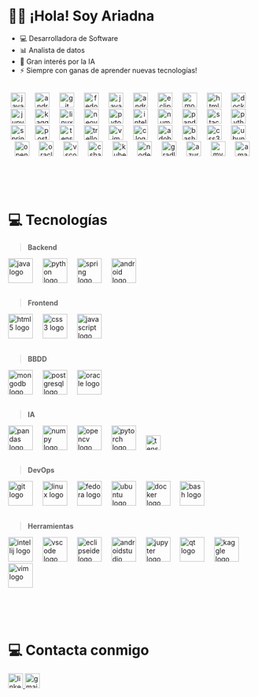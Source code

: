 # **<div>👩‍💻 ¡Hola! Soy Ariadna</div>**  

- 💻 Desarrolladora de Software  
- 📊 Analista de datos  
- 🤖 Gran interés por la IA  
- ⚡ Siempre con ganas de aprender nuevas tecnologías!  

<br>

<div align="center">
  <img src="https://cdn.jsdelivr.net/gh/devicons/devicon/icons/java/java-original.svg" height="30" alt="java logo"  />
  <img width="12" />
  <img src="https://cdn.simpleicons.org/android/3DDC84" height="30" alt="android logo"  />
  <img width="12" />
  <img src="https://skillicons.dev/icons?i=git" height="30" alt="git logo"  />
  <img width="12" />
  <img src="https://cdn.simpleicons.org/fedora/51A2DA" height="30" alt="fedora logo"  />
  <img width="12" />
  <img src="https://cdn.jsdelivr.net/gh/devicons/devicon/icons/javascript/javascript-original.svg" height="30" alt="javascript logo"  />
  <img width="12" />
  <img src="https://cdn.jsdelivr.net/gh/devicons/devicon/icons/androidstudio/androidstudio-original.svg" height="30" alt="androidstudio logo"  />
  <img width="12" />
  <img src="https://cdn.simpleicons.org/eclipseide/2C2255" height="30" alt="eclipseide logo"  />
  <img width="12" />
  <img src="https://cdn.simpleicons.org/mongodb/47A248" height="30" alt="mongodb logo"  />
  <img width="12" />
  <img src="https://cdn.jsdelivr.net/gh/devicons/devicon/icons/html5/html5-original.svg" height="30" alt="html5 logo"  />
  <img width="12" />
  <img src="https://cdn.simpleicons.org/docker/2496ED" height="30" alt="docker logo"  />
  <img width="12" />
  <img src="https://cdn.simpleicons.org/jupyter/F37626" height="30" alt="jupyter logo"  />
  <img width="12" />
  <img src="https://cdn.jsdelivr.net/gh/devicons/devicon/icons/kaggle/kaggle-original.svg" height="30" alt="kaggle logo"  />
  <img width="12" />
  <img src="https://cdn.jsdelivr.net/gh/devicons/devicon/icons/linux/linux-original.svg" height="30" alt="linux logo"  />
  <img width="12" />
  <img src="https://cdn.simpleicons.org/neovim/57A143" height="30" alt="neovim logo"  />
  <img width="12" />
  <img src="https://cdn.simpleicons.org/pytorch/EE4C2C" height="30" alt="pytorch logo"  />
  <img width="12" />
  <img src="https://cdn.jsdelivr.net/gh/devicons/devicon/icons/intellij/intellij-original.svg" height="30" alt="intellij logo"  />
  <img width="12" />
  <img src="https://cdn.jsdelivr.net/gh/devicons/devicon/icons/numpy/numpy-original.svg" height="30" alt="numpy logo"  />
  <img width="12" />
  <img src="https://cdn.jsdelivr.net/gh/devicons/devicon/icons/pandas/pandas-original.svg" height="30" alt="pandas logo"  />
  <img width="12" />
  <img src="https://cdn.simpleicons.org/stackoverflow/F58025" height="30" alt="stackoverflow logo"  />
  <img width="12" />
  <img src="https://cdn.jsdelivr.net/gh/devicons/devicon/icons/python/python-original.svg" height="30" alt="python logo"  />
  <img width="12" />
  <img src="https://cdn.simpleicons.org/spring/6DB33F" height="30" alt="spring logo"  />
  <img width="12" />
  <img src="https://cdn.jsdelivr.net/gh/devicons/devicon/icons/postgresql/postgresql-original.svg" height="30" alt="postgresql logo"  />
  <img width="12" />
  <img src="https://cdn.jsdelivr.net/gh/devicons/devicon/icons/tensorflow/tensorflow-original.svg" height="30" alt="tensorflow logo"  />
  <img width="12" />
  <img src="https://cdn.simpleicons.org/trello/0052CC" height="30" alt="trello logo"  />
  <img width="12" />
  <img src="https://cdn.jsdelivr.net/gh/devicons/devicon/icons/vim/vim-original.svg" height="30" alt="vim logo"  />
  <img width="12" />
  <img src="https://cdn.jsdelivr.net/gh/devicons/devicon/icons/c/c-original.svg" height="30" alt="c logo"  />
  <img width="12" />
  <img src="https://skillicons.dev/icons?i=ps" height="30" alt="adobephotoshop logo"  />
  <img width="12" />
  <img src="https://cdn.simpleicons.org/gnubash/4EAA25" height="30" alt="bash logo"  />
  <img width="12" />
  <img src="https://cdn.jsdelivr.net/gh/devicons/devicon/icons/css3/css3-original.svg" height="30" alt="css3 logo"  />
  <img width="12" />
  <img src="https://cdn.simpleicons.org/ubuntu/E95420" height="30" alt="ubuntu logo"  />
  <img width="12" />
  <img src="https://cdn.jsdelivr.net/gh/devicons/devicon/icons/opencv/opencv-original.svg" height="30" alt="opencv logo"  />
  <img width="12" />
  <img src="https://cdn.jsdelivr.net/gh/devicons/devicon/icons/oracle/oracle-original.svg" height="30" alt="oracle logo"  />
  <img width="12" />
  <img src="https://cdn.jsdelivr.net/gh/devicons/devicon/icons/vscode/vscode-original.svg" height="30" alt="vscode logo"  />
  <img width="12" />
  <img src="https://cdn.jsdelivr.net/gh/devicons/devicon/icons/csharp/csharp-original.svg" height="30" alt="csharp logo"  />
  <img width="12" />
  <img src="https://cdn.jsdelivr.net/gh/devicons/devicon/icons/kubernetes/kubernetes-plain.svg" height="30" alt="kubernetes logo"  />
  <img width="12" />
  <img src="https://cdn.simpleicons.org/nodedotjs/339933" height="30" alt="nodejs logo"  />
  <img width="12" />
  <img src="https://cdn.simpleicons.org/gradle/02303A" height="30" alt="gradle logo"  />
  <img width="12" />
  <img src="https://cdn.jsdelivr.net/gh/devicons/devicon/icons/azure/azure-original.svg" height="30" alt="azure logo"  />
  <img width="12" />
  <img src="https://cdn.jsdelivr.net/gh/devicons/devicon/icons/mysql/mysql-original.svg" height="30" alt="mysql logo"  />
  <img width="12" />
  <img src="https://cdn.simpleicons.org/amazonwebservices/FF9900" height="30" alt="amazonwebservices logo"  />
</div>

<br>

<br>

<br>

<br>

# <div>💻 Tecnologías</div>

> **<div>Backend</div>**
<div align="left">
  <img src="https://cdn.jsdelivr.net/gh/devicons/devicon/icons/java/java-original.svg" height="50" alt="java logo" />
      <img width="12" />
  <img src="https://cdn.jsdelivr.net/gh/devicons/devicon/icons/python/python-original.svg" height="50" alt="python logo" />
      <img width="12" />
  <img src="https://cdn.jsdelivr.net/gh/devicons/devicon/icons/spring/spring-original.svg" height="50" alt="spring logo" />
      <img width="12" />
  <img src="https://cdn.jsdelivr.net/gh/devicons/devicon/icons/android/android-original.svg" height="50" alt="android logo" />
</div>

##   

> **<div>Frontend</div>** 
<div align="left">
  <img src="https://cdn.jsdelivr.net/gh/devicons/devicon/icons/html5/html5-original.svg" height="50" alt="html5 logo"  />
    <img width="12" />
  <img src="https://cdn.jsdelivr.net/gh/devicons/devicon/icons/css3/css3-original.svg" height="50" alt="css3 logo"  />
    <img width="12" />
  <img src="https://cdn.jsdelivr.net/gh/devicons/devicon/icons/javascript/javascript-original.svg" height="50" alt="javascript logo"  />
</div>

##   

> **<div>BBDD</div>** 
<div align="left">
  <img src="https://cdn.jsdelivr.net/gh/devicons/devicon/icons/mongodb/mongodb-original.svg" height="50" alt="mongodb logo"  />
    <img width="12" />
  <img src="https://cdn.jsdelivr.net/gh/devicons/devicon/icons/postgresql/postgresql-original.svg" height="50" alt="postgresql logo"  />
    <img width="12" />
  <img src="https://cdn.jsdelivr.net/gh/devicons/devicon/icons/oracle/oracle-original.svg" height="50" alt="oracle logo"  />
</div>

##   

> **<div>IA</div>** 
<div align="left">
  <img src="https://cdn.jsdelivr.net/gh/devicons/devicon/icons/pandas/pandas-original.svg" height="50" alt="pandas logo"  />
  <img width="12" />
  <img src="https://cdn.jsdelivr.net/gh/devicons/devicon/icons/numpy/numpy-original.svg" height="50" alt="numpy logo"  />
  <img width="12" />
  <img src="https://cdn.jsdelivr.net/gh/devicons/devicon/icons/opencv/opencv-original.svg" height="50" alt="opencv logo"  />
  <img width="12" />
  <img src="https://cdn.simpleicons.org/pytorch/EE4C2C" height="50" alt="pytorch logo"  />
  <img width="12" />
  <img src="https://cdn.jsdelivr.net/gh/devicons/devicon/icons/tensorflow/tensorflow-original.svg" height="30" alt="tensorflow logo"  />
</div>

##   

> **<div>DevOps</div>** 
<div align="left">
  <img src="https://cdn.jsdelivr.net/gh/devicons/devicon/icons/git/git-original.svg" height="50" alt="git logo"  />
    <img width="12" />
  <img src="https://cdn.jsdelivr.net/gh/devicons/devicon/icons/linux/linux-original.svg" height="50" alt="linux logo"  />
    <img width="12" />
  <img src="https://cdn.simpleicons.org/fedora/51A2DA" height="50" alt="fedora logo"  />
    <img width="12" />
  <img src="https://cdn.simpleicons.org/ubuntu/E95420" height="50" alt="ubuntu logo"  />
    <img width="12" />
  <img src="https://cdn.jsdelivr.net/gh/devicons/devicon/icons/docker/docker-original.svg" height="50" alt="docker logo"  />
    <img width="12" />
  <img src="https://cdn.simpleicons.org/gnubash/4EAA25" height="50" alt="bash logo"  />
</div>

##   

> **<div>Herramientas</div>** 
<div align="left">
  <img src="https://cdn.jsdelivr.net/gh/devicons/devicon/icons/intellij/intellij-original.svg" height="50" alt="intellij logo"  />
  <img width="12" />
  <img src="https://cdn.jsdelivr.net/gh/devicons/devicon/icons/vscode/vscode-original.svg" height="50" alt="vscode logo"  />
  <img width="12" />
  <img src="https://cdn.simpleicons.org/eclipseide/2C2255" height="50" alt="eclipseide logo"  />
  <img width="12" />
  <img src="https://cdn.jsdelivr.net/gh/devicons/devicon/icons/androidstudio/androidstudio-original.svg" height="50" alt="androidstudio logo"  />
  <img width="12" />
  <img src="https://cdn.jsdelivr.net/gh/devicons/devicon/icons/jupyter/jupyter-original.svg" height="50" alt="jupyter logo"  />
  <img width="12" />
  <img src="https://cdn.jsdelivr.net/gh/devicons/devicon/icons/qt/qt-original.svg" height="50" alt="qt logo"  />
  <img width="12" />
  <img src="https://cdn.jsdelivr.net/gh/devicons/devicon/icons/kaggle/kaggle-original.svg" height="50" alt="kaggle logo"  />
    <img width="12" />
  <img src="https://cdn.simpleicons.org/vim/019733" height="50" alt="vim logo"  />
</div>

<br>

<br>

<br>

<br>

# 💻 Contacta conmigo
<div align="left">
  <a href="https://www.linkedin.com/in/ariadnagrc" target="_blank">
    <img src="https://img.shields.io/static/v1?message=LinkedIn&logo=linkedin&label=&color=0077B5&logoColor=white&labelColor=&style=for-the-badge" height="30" alt="linkedin logo" />
  </a>
  <a href="mailto:ariadnagrcb@gmail.com" target="_blank">
    <img src="https://img.shields.io/static/v1?message=Gmail&logo=gmail&label=&color=D14836&logoColor=white&labelColor=&style=for-the-badge" height="30" alt="gmail logo" />
  </a>
</div>
